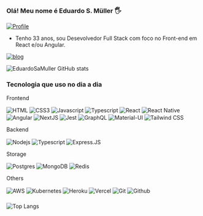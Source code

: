 
### Olá! Meu nome é Eduardo S. Müller 🖐️
[![Profile](https://komarev.com/ghpvc/?username=EduardoSaMuller&message=Visits&color=33B98A)](https://github.com/EduardoSaMuller)

- Tenho 33 anos, sou Desevolvedor Full Stack com foco no Front-end em React e/ou Angular.



[![blog](https://img.shields.io/badge/LinkedIn-0077B5?style=for-the-badge&logo=linkedin&logoColor=white)](https://www.linkedin.com/in/eduardosamuller/)

![EduardoSaMuller GitHub stats](https://github-readme-stats.vercel.app/api?username=EduardoSaMuller&show_icons=true&theme=nightowl&title_color=9505F0&text_color=6FFFA9&icon_color=FFFF17)

### Tecnologia que uso no dia a dia
<div>
  <div>
    <p>Frontend</p>
    <img  align='center' alt='HTML'  src='https://img.shields.io/badge/HTML5-E34F26?style=for-the-badge&logo=html5&logoColor=white'/>
    <img align='center' alt='CSS3'  src='https://img.shields.io/badge/CSS3-1572B6?style=for-the-badge&logo=css3&logoColor=white'/>
    <img align='center' alt='Javascript'   src='https://img.shields.io/badge/JavaScript-F7DF1E?style=for-the-badge&logo=javascript&logoColor=black'/>
    <img align='center' alt='Typescript'  src='https://img.shields.io/badge/TypeScript-007ACC?style=for-the-badge&logo=typescript&logoColor=white'/>  
    <img align='center' alt="React" src="https://img.shields.io/badge/-React-45b8d8?style=for-the-badge&logo=react&logoColor=white" />
    <img align='center' alt="React Native" src="https://img.shields.io/badge/react_native-%2320232a.svg?style=for-the-badge&logo=react&logoColor=%2361DAFB" />
    <img align='center' alt='Angular' src="https://img.shields.io/badge/angular-ff0000?style=for-the-badge&logo=Angular&logoColor=ffffff" />
    <img align='center' alt="NextJS" src="https://img.shields.io/badge/Next-black?style=for-the-badge&logo=next.js&logoColor=white" />
    <img align='center' alt="Jest" src="https://img.shields.io/badge/-jest-%23C21325?style=for-the-badge&logo=jest&logoColor=white" />
    <img align='center' alt='GraphQL'  src='https://img.shields.io/badge/graphql-000000?style=for-the-badge&logo=graphql&logoColor=magenta'>
    <img align='center' alt='Material-UI'  src='https://img.shields.io/badge/Material--UI-0081CB?style=for-the-badge&logo=material-ui&logoColor=white'/>
    <img align='center' alt='Tailwind CSS'  src='https://img.shields.io/badge/Tailwind_CSS-38B2AC?style=for-the-badge&logo=tailwind-css&logoColor=white'/>
  </div>
  <div>
    <p>Backend</p>
    <img align='center' alt="Nodejs" src="https://img.shields.io/badge/-Nodejs-43853d?style=for-the-badge&logo=Node.js&logoColor=white" />
    <img align='center' alt="Typescript" src="https://img.shields.io/badge/typescript-%23007ACC.svg?style=for-the-badge&logo=typescript&logoColor=white" />
    <img align='center' alt='Express.JS'  src='https://img.shields.io/badge/Express.js-404D59?style=for-the-badge'/>

  </div>
  <div>
    <p>Storage</p>
    <img align='center'  alt="Postgres" src="https://img.shields.io/badge/postgres-%23316192.svg?style=for-the-badge&logo=postgresql&logoColor=white" />
    <img align='center' alt="MongoDB" src="https://img.shields.io/badge/-MongoDB-13aa52?style=for-the-badge&logo=mongodb&logoColor=white" />
    <img align='center' alt="Redis" src="https://img.shields.io/badge/redis-%23DD0031.svg?style=for-the-badge&logo=redis&logoColor=white" />
  </div>
  <div>
    <p>Others</p>
    <img align='center' alt="AWS" src="https://img.shields.io/badge/AWS-%23FF9900.svg?style=for-the-badge&logo=amazon-aws&logoColor=white" />
    <img align='center' alt="Kubernetes" src="https://img.shields.io/badge/kubernetes-%23326ce5.svg?style=for-the-badge&logo=kubernetes&logoColor=white" />
    <img align='center' alt="Heroku" src="https://img.shields.io/badge/-Heroku-430098?style=for-the-badge&logo=heroku&logoColor=white" />
    <img align='center' alt="Vercel" src="https://img.shields.io/badge/vercel-%23000000.svg?style=for-the-badge&logo=vercel&logoColor=white" />
    <img align='center' alt="Git" src="https://img.shields.io/badge/-Git-F05032?style=for-the-badge&logo=git&logoColor=white" />
    <img align='center' alt="Github" src="https://img.shields.io/badge/github-%23121011.svg?style=for-the-badge&logo=github&logoColor=white" />
 </div>


###

![Top Langs](https://github-readme-stats.vercel.app/api/top-langs/?username=EduardoSaMuller&layout=compact)
